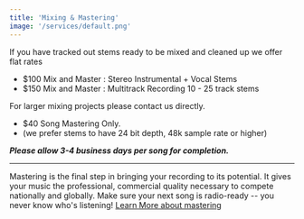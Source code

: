 ```yaml
---
title: 'Mixing & Mastering'
image: '/services/default.png'
---
```


If you have tracked out stems ready to be mixed and cleaned up we offer flat rates

- $100 Mix and Master : Stereo Instrumental + Vocal Stems
- $150 Mix and Master : Multitrack Recording 10 - 25 track stems

For larger mixing projects please contact us directly.

- $40 Song Mastering Only.
- (we prefer stems to have 24 bit depth, 48k sample rate or higher)

**_Please allow 3-4 business days per song for completion._**

- - -

Mastering is the final step in bringing your recording to its potential. It gives your music the professional, commercial quality necessary to compete nationally and globally. Make sure your next song is radio-ready --  you never know who's listening! <a href="https://www.izotope.com/en/learn/what-is-mastering.html" target="what is mastering">Learn More about mastering</a>